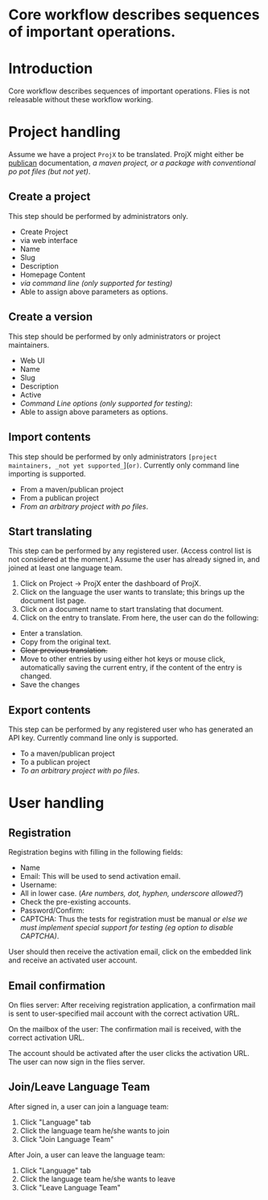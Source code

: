 # Core workflow describes sequences of important operations.

# Introduction

Core workflow describes sequences of important operations.
Flies is not releasable without these workflow working.

# Project handling

Assume we have a project <code>ProjX</code> to be translated.
ProjX might either be [publican](http://fedoraproject.org/wiki/DocsProject/Publican) documentation,
*a maven project, or a package with conventional po pot files (but not yet)*.

## Create a project

This step should be performed by administrators only.

- Create Project
- via web interface
- Name
- Slug
- Description
- Homepage Content
- *via command line (only supported for testing)*
- Able to assign above parameters as options.

## Create a version

This step should be performed by only administrators or project maintainers.
- Web UI
- Name
- Slug
- Description
- Active
- *Command Line options (only supported for testing)*:
- Able to assign above parameters as options.

## Import contents

This step should be performed by only administrators `[project maintainers, _not yet supported_`](`or)`.
Currently only command line importing is supported.

- From a maven/publican project
- From a publican project
- *From an arbitrary project with po files*.

## Start translating

This step can be performed by any registered user. (Access control list is not considered at the moment.)
Assume the user has already signed in, and joined at least one language team.

1. Click on Project -> ProjX enter the dashboard of ProjX.
1. Click on the language the user wants to translate; this brings up the document list page.
1. Click on a document name to start translating that document.
1. Click on the entry to translate. From here, the user can do the following:
- Enter a translation.
- Copy from the original text.
- ~~Clear previous translation.~~
- Move to other entries by using either hot keys or mouse click, automatically saving the current entry,
       if the content of the entry is changed.
- Save the changes
 

## Export contents

This step can be performed by any registered user who has generated an API key. Currently command line only is supported.
- To a maven/publican project
- To a publican project
- *To an arbitrary project with po files*.

# User handling

## Registration

Registration begins with filling in the following fields:
- Name
- Email: This will be used to send activation email.
- Username:
- All in lower case. (*Are numbers, dot, hyphen, underscore allowed?*)
- Check the pre-existing accounts.
- Password/Confirm:
- CAPTCHA: Thus the tests for registration must be manual *or else we must implement special support for testing (eg option to disable CAPTCHA)*.

User should then receive the activation email, click on the embedded link and receive an activated user account.

## Email confirmation

On flies server: After receiving registration application, 
a confirmation mail is sent to user-specified mail account
with the correct activation URL.

On the mailbox of the user: The confirmation mail is received,
with the correct activation URL.

The account should be activated after the user clicks the activation URL.
The user can now sign in the flies server.

## Join/Leave Language Team

After signed in, a user can join a language team:
1. Click "Language" tab
1. Click the language team he/she wants to join
1. Click "Join Language Team"

After Join, a user can leave the language team:
1. Click "Language" tab
1. Click the language team he/she wants to leave
1. Click "Leave Language Team"